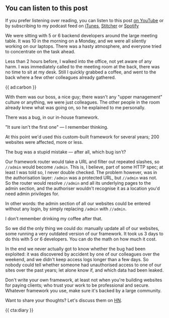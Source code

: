 <div class="sidenote">
<h2>You can listen to this post</h2>

If you prefer listening over reading, you can listen to this post [on YouTube](*https://www.youtube.com/watch?v=oy0b2U9fyRo&ab_channel=BrentRoose) or by subscribing to my podcast feed on [iTunes](*https://podcasts.apple.com/be/podcast/rant-with-brent/id1462956030), [Stitcher](*https://www.stitcher.com/s?fid=403581&refid=stpr.) or [Spotify](*https://open.spotify.com/show/43sF0kY3BWepaO9CkLvVdJ?si=R-MIXaMHQbegQyq3gQm7Yw)
</div>

We were sitting with 5 or 6 backend developers around the large meeting table. It was 10 in the morning on a Monday, and we were all silently working on our laptops. There was a hasty atmosphere, and everyone tried to concentrate on the task ahead.

Less than 2 hours before, I walked into the office, not yet aware of any harm. I was immediately called to the meeting room at the back, there was no time to sit at my desk. Still I quickly grabbed a coffee, and went to the back where a few other colleagues already gathered.

{{ ad:carbon }}

With them was our boss, a nice guy; there wasn't any "upper management" culture or anything, we were just colleagues. The other people in the room already knew what was going on, so he explained to me personally.

There was a bug, in our in-house framework. 

"It sure isn't the first one" — I remember thinking. 

At this point we'd used this custom-built framework for several years; 200 websites were affected, more or less.

The bug was a stupid mistake — after all, which bug isn't? 

Our framework router would take a URL and filter out repeated slashes, so `//admin` would become `/admin`. This is, I believe, part of some HTTP spec; at least I was told so, I never double checked. The problem however, was in the authorisation layer: `/admin` was a protected URL, but `//admin` was not. So the router would resolve `//admin` and all its underlying pages to the admin section, and the authoriser wouldn't recognise it as a location you'd need admin privileges for.

In other words: the admin section of all our websites could be entered without any login, by simply replacing `/admin` with `//admin`.

I don't remember drinking my coffee after that.

So we did the only thing we could do: manually update all of our websites, some running a very outdated version of our framework. It took us 3 days to do this with 5 or 6 developers. You can do the math on how much it cost.

In the end we never actually got to know whether the bug had been exploited: it was discovered by accident by one of our colleagues over the weekend, and we didn't keep access logs longer than a few days. So nobody could tell whether someone had unauthorised access to one of our sites over the past years; let alone know if, and which data had been leaked.

Don't write your own framework, at least not when you're building websites for paying clients; who trust your work to be professional and secure. Whatever framework you use, make sure it's backed by a large community.

Want to share your thoughts? Let's discuss them on [HN](*https://news.ycombinator.com/item?id=23508370).

{{ cta:diary }}
